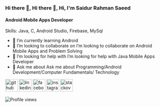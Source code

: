 ### Hi there 👋, Hi there 👋, Hi, I'm Saidur Rahman Saeed
#### Android Mobile Apps Developer

Skills: Java, C, Android Studio, Firebase, MySql

- 🌱 I’m currently learning Android 
- 👯 I’m looking to collaborate on I’m looking to collaborate on Android Mobile Apps and Problem Solving 
- 🤔 I’m looking for help with I’m looking for help with Java Mobile Apps Developer 
- 💬 Ask me about Ask me about Programming/Android Development/Computer Fundamentals/ Technology 


[<img src='https://cdn.jsdelivr.net/npm/simple-icons@3.0.1/icons/github.svg' alt='github' height='40'>](https://github.com/https://github.com/https://github.com/saeed921)  [<img src='https://cdn.jsdelivr.net/npm/simple-icons@3.0.1/icons/linkedin.svg' alt='linkedin' height='40'>](https://www.linkedin.com/in/https://www.linkedin.com/in/srsaeed//)  [<img src='https://cdn.jsdelivr.net/npm/simple-icons@3.0.1/icons/facebook.svg' alt='facebook' height='40'>](https://www.facebook.com/https://www.facebook.com/srsaeed/)  [<img src='https://cdn.jsdelivr.net/npm/simple-icons@3.0.1/icons/instagram.svg' alt='instagram' height='40'>](https://www.instagram.com/https://www.instagram.com/srsaeed921//)  [<img src='https://cdn.jsdelivr.net/npm/simple-icons@3.0.1/icons/stackoverflow.svg' alt='stackoverflow' height='40'>](https://stackoverflow.com/users/https://stackoverflow.com/users/16828910/saidur-rahman-saeed)  

![Profile views](https://gpvc.arturio.dev/https://github.com/https://github.com/saeed921)  
